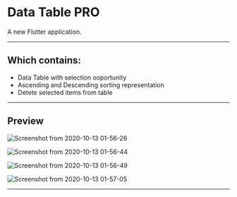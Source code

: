 # Data Table PRO

A new Flutter application.

--------------

## Which contains:

- Data Table with selection ooportunity
- Ascending and Descending sorting representation
- Detete selected items from table

-------------

## Preview

![Screenshot from 2020-10-13 01-56-26](https://user-images.githubusercontent.com/35567854/95785901-6f14f800-0cf8-11eb-8e6a-6998317ed827.png)

![Screenshot from 2020-10-13 01-56-44](https://user-images.githubusercontent.com/35567854/95785914-73d9ac00-0cf8-11eb-8055-68e95aae067f.png)

![Screenshot from 2020-10-13 01-56-49](https://user-images.githubusercontent.com/35567854/95785918-763c0600-0cf8-11eb-831e-25867b6224e1.png)

![Screenshot from 2020-10-13 01-57-05](https://user-images.githubusercontent.com/35567854/95785922-7805c980-0cf8-11eb-9512-6e42d075a65c.png)

------------
